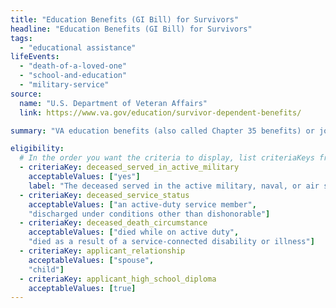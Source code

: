 ```yaml
---
title: "Education Benefits (GI Bill) for Survivors"
headline: "Education Benefits (GI Bill) for Survivors"
tags:
  - "educational assistance"
lifeEvents:
  - "death-of-a-loved-one"
  - "school-and-education"
  - "military-service"
source:
  name: "U.S. Department of Veteran Affairs"
  link: https://www.va.gov/education/survivor-dependent-benefits/

summary: "VA education benefits (also called Chapter 35 benefits) or job training through a GI Bill program may be available for dependents and survivors of a veteran."

eligibility:
  # In the order you want the criteria to display, list criteriaKeys from the csv here, each followed by a comma-separated list of which values indicate eligibility for that criteria. Wrap individual values in quotes if they have inner commas.
  - criteriaKey: deceased_served_in_active_military
    acceptableValues: ["yes"]
    label: "The deceased served in the active military, naval, or air service."
  - criteriaKey: deceased_service_status
    acceptableValues: ["an active-duty service member", 
    "discharged under conditions other than dishonorable"]
  - criteriaKey: deceased_death_circumstance
    acceptableValues: ["died while on active duty", 
    "died as a result of a service-connected disability or illness"]
  - criteriaKey: applicant_relationship
    acceptableValues: ["spouse", 
    "child"]
  - criteriaKey: applicant_high_school_diploma
    acceptableValues: [true]
---
```

